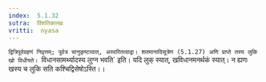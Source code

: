 ```yaml
---
index:  5.1.32
sutra:  विंशतिकात्खः
vritti:  nyasa
---
```


`द्वित्रिपूर्वग्रहणं निवृत्तम्; पूर्वत्र चानुकृष्टत्वात्, अस्वरितत्वाद्वा। शतमानादिसूत्रेण (5.1.27) अणि प्राप्ते तस्य लुकि खो विधीयते। `विधानसामर्थ्यादस्य लुग्न भवति` इति। यदि लुक् स्यात्, खविधानमनर्थकं स्यात्। न ह्यणः खस्य च लुकि सति कश्चिद्विसेषोऽस्ति।।

